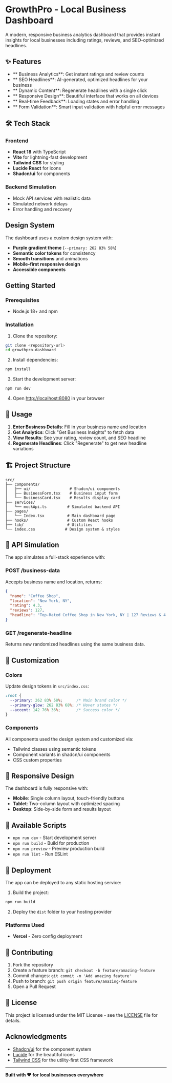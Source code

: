 # GrowthPro - Local Business Dashboard

A modern, responsive business analytics dashboard that provides instant insights for local businesses including ratings, reviews, and SEO-optimized headlines.

## ✨ Features

- ** Business Analytics**: Get instant ratings and review counts
- ** SEO Headlines**: AI-generated, optimized headlines for your business
- ** Dynamic Content**: Regenerate headlines with a single click
- ** Responsive Design**: Beautiful interface that works on all devices
- ** Real-time Feedback**: Loading states and error handling
- ** Form Validation**: Smart input validation with helpful error messages

## 🛠 Tech Stack

### Frontend
- **React 18** with TypeScript
- **Vite** for lightning-fast development
- **Tailwind CSS** for styling
- **Lucide React** for icons
- **Shadcn/ui** for components

### Backend Simulation
- Mock API services with realistic data
- Simulated network delays
- Error handling and recovery

##  Design System

The dashboard uses a custom design system with:
- **Purple gradient theme** (`--primary: 262 83% 58%`)
- **Semantic color tokens** for consistency
- **Smooth transitions** and animations
- **Mobile-first responsive design**
- **Accessible components**

##  Getting Started

### Prerequisites
- Node.js 18+ and npm

### Installation

1. Clone the repository:
```bash
git clone <repository-url>
cd growthpro-dashboard
```

2. Install dependencies:
```bash
npm install
```

3. Start the development server:
```bash
npm run dev
```

4. Open [http://localhost:8080](http://localhost:8080) in your browser

## 📖 Usage

1. **Enter Business Details**: Fill in your business name and location
2. **Get Analytics**: Click "Get Business Insights" to fetch data
3. **View Results**: See your rating, review count, and SEO headline
4. **Regenerate Headlines**: Click "Regenerate" to get new headline variations

## 🏗️ Project Structure

```
src/
├── components/
│   ├── ui/                 # Shadcn/ui components
│   ├── BusinessForm.tsx    # Business input form
│   └── BusinessCard.tsx    # Results display card
├── services/
│   └── mockApi.ts         # Simulated backend API
├── pages/
│   └── Index.tsx          # Main dashboard page
├── hooks/                 # Custom React hooks
├── lib/                   # Utilities
└── index.css             # Design system & styles
```

## 📖 API Simulation

The app simulates a full-stack experience with:

### POST /business-data
Accepts business name and location, returns:
```json
{
  "name": "Coffee Shop",
  "location": "New York, NY",
  "rating": 4.3,
  "reviews": 127,
  "headline": "Top-Rated Coffee Shop in New York, NY | 127 Reviews & 4.3-Star Service"
}
```

### GET /regenerate-headline
Returns new randomized headlines using the same business data.

## 📖 Customization

### Colors
Update design tokens in `src/index.css`:
```css
:root {
  --primary: 262 83% 58%;      /* Main brand color */
  --primary-glow: 262 83% 68%; /* Hover states */
  --accent: 142 76% 36%;       /* Success color */
}
```

### Components
All components used the design system and customized via:
- Tailwind classes using semantic tokens
- Component variants in shadcn/ui components
- CSS custom properties

## 📱 Responsive Design

The dashboard is fully responsive with:
- **Mobile**: Single column layout, touch-friendly buttons
- **Tablet**: Two-column layout with optimized spacing  
- **Desktop**: Side-by-side form and results layout

## 🔧 Available Scripts

- `npm run dev` - Start development server
- `npm run build` - Build for production
- `npm run preview` - Preview production build
- `npm run lint` - Run ESLint

##  📖 Deployment

The app can be deployed to any static hosting service:

1. Build the project:
```bash
npm run build
```

2. Deploy the `dist` folder to your hosting provider

### Platforms Used

- **Vercel** - Zero config deployment

## 🤝 Contributing

1. Fork the repository
2. Create a feature branch: `git checkout -b feature/amazing-feature`
3. Commit changes: `git commit -m 'Add amazing feature'`
4. Push to branch: `git push origin feature/amazing-feature`
5. Open a Pull Request

## 📝 License

This project is licensed under the MIT License - see the [LICENSE](LICENSE) file for details.

## Acknowledgments

- [Shadcn/ui](https://ui.shadcn.com/) for the component system
- [Lucide](https://lucide.dev/) for the beautiful icons
- [Tailwind CSS](https://tailwindcss.com/) for the utility-first CSS framework

---

**Built with ❤️ for local businesses everywhere**
